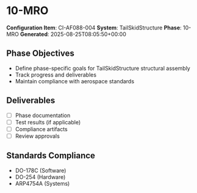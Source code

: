 # 10-MRO

**Configuration Item**: CI-AF088-004
**System**: TailSkidStructure
**Phase**: 10-MRO
**Generated**: 2025-08-25T08:05:50+00:00

## Phase Objectives
- Define phase-specific goals for TailSkidStructure structural assembly
- Track progress and deliverables
- Maintain compliance with aerospace standards

## Deliverables
- [ ] Phase documentation
- [ ] Test results (if applicable)
- [ ] Compliance artifacts
- [ ] Review approvals

## Standards Compliance
- DO-178C (Software)
- DO-254 (Hardware)
- ARP4754A (Systems)

